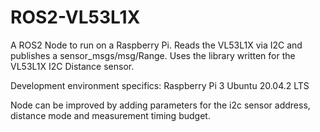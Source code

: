 # ROS2-VL53L1X
A ROS2 Node to run on a Raspberry Pi.  Reads the VL53L1X via I2C and publishes a sensor_msgs/msg/Range.  Uses the library written for the VL53L1X I2C Distance sensor.

Development environment specifics:
Raspberry Pi 3
Ubuntu 20.04.2 LTS

Node can be improved by adding parameters for the i2c sensor address, distance mode and measurement timing budget.
